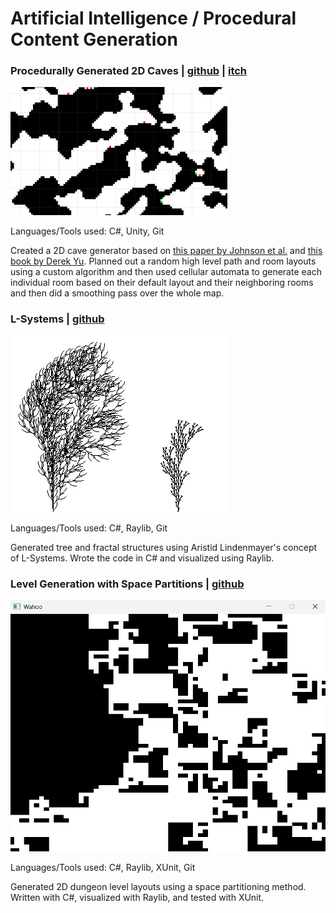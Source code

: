 # Artificial Intelligence / Procedural Content Generation

### Procedurally Generated 2D Caves | [github](https://github.com/ramjsandal/PCG) | [itch](https://shebloong.itch.io/random-caves)

![alt text](pcgCave.png)

Languages/Tools used: C#, Unity, Git

Created a 2D cave generator based on [this paper by Johnson et al.](https://dl.acm.org/doi/10.1145/1814256.1814266) and [this book by Derek Yu](https://www.amazon.com/Spelunky-Boss-Fight-Books-Derek/dp/1940535115). Planned out a random high level path and room layouts using a custom algorithm and then used cellular automata to generate each individual room based on their default layout and their neighboring rooms and then did a smoothing pass over the whole map. 

### L-Systems | [github](https://github.com/ramjsandal/L-Systems) 

![alt text](lSystems.png)

Languages/Tools used: C#, Raylib, Git

Generated tree and fractal structures using Aristid Lindenmayer's concept of L-Systems. Wrote the code in C# and visualized using Raylib.

### Level Generation with Space Partitions | [github](https://github.com/ramjsandal/SpacePartition) 

![alt text](sp.png)

Languages/Tools used: C#, Raylib, XUnit, Git

Generated 2D dungeon level layouts using a space partitioning method. Written with C#, visualized with Raylib, and tested with XUnit. 